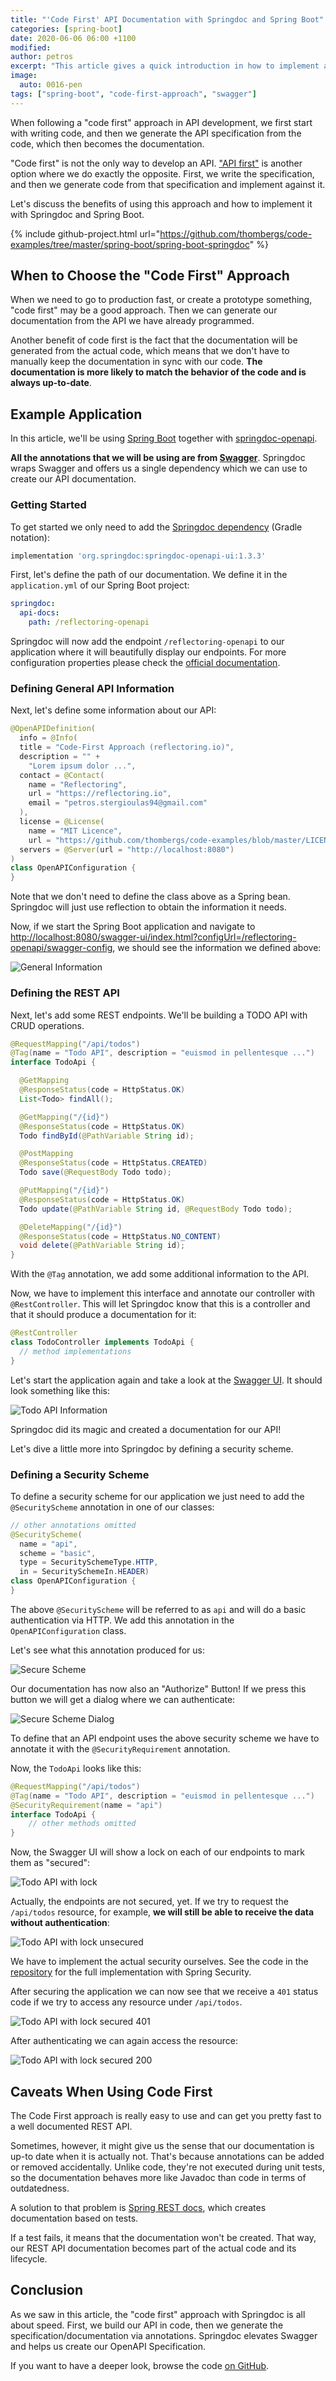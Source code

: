 ```yaml
---
title: "'Code First' API Documentation with Springdoc and Spring Boot"
categories: [spring-boot]
date: 2020-06-06 06:00 +1100
modified: 
author: petros
excerpt: "This article gives a quick introduction in how to implement a 'code first' approach for creating API docs with Springdoc."
image:
  auto: 0016-pen
tags: ["spring-boot", "code-first-approach", "swagger"]
---
```


When following a "code first" approach in API development, we first start with writing code, and then we generate the API specification from the code, which then becomes the documentation.

"Code first" is not the only way to develop an API. ["API first"](https://reflectoring.io/spring-boot-openapi/) is another option where we do exactly the opposite. First, we write the specification, and then we generate code from that specification and implement against it. 

Let's discuss the benefits of using this approach and how to implement it with Springdoc and Spring Boot.

{% include github-project.html url="https://github.com/thombergs/code-examples/tree/master/spring-boot/spring-boot-springdoc" %}

## When to Choose the "Code First" Approach

When we need to go to production fast, or create a prototype something, "code first" may be a good approach. Then we can generate our documentation from the API we have already programmed.

Another benefit of code first is the fact that the documentation will be generated from the actual code, which means that we don't have to manually keep the documentation in sync with our code. **The documentation is more likely to match the behavior of the code and is always up-to-date**.

## Example Application

In this article, we'll be using [Spring Boot](https://spring.io/projects/spring-boot) together with [springdoc-openapi](https://springdoc.org/).

**All the annotations that we will be using are from [Swagger](https://swagger.io/)**. Springdoc wraps Swagger and offers us a single dependency which we can use to create our API documentation.

### Getting Started

To get started we only need to add the [Springdoc dependency](https://search.maven.org/search?q=g:org.springdoc%20AND%20a:springdoc-openapi) (Gradle notation):

```groovy
implementation 'org.springdoc:springdoc-openapi-ui:1.3.3'
```

First, let's define the path of our documentation. We define it in the `application.yml` of our Spring Boot project:

```yaml
springdoc:
  api-docs:
    path: /reflectoring-openapi
```

Springdoc will now add the endpoint `/reflectoring-openapi` to our application where it will beautifully display our endpoints. For more configuration properties please check the [official documentation](https://springdoc.org/springdoc-properties.html).

### Defining General API Information

Next, let's define some information about our API:

```java
@OpenAPIDefinition(
  info = @Info(
  title = "Code-First Approach (reflectoring.io)",
  description = "" +
    "Lorem ipsum dolor ...",
  contact = @Contact(
    name = "Reflectoring", 
    url = "https://reflectoring.io", 
    email = "petros.stergioulas94@gmail.com"
  ),
  license = @License(
    name = "MIT Licence", 
    url = "https://github.com/thombergs/code-examples/blob/master/LICENSE")),
  servers = @Server(url = "http://localhost:8080")
)
class OpenAPIConfiguration {
}
```

Note that we don't need to define the class above as a Spring bean. Springdoc will just use reflection to obtain the information it needs.


Now, if we start the Spring Boot application and navigate to [http://localhost:8080/swagger-ui/index.html?configUrl=/reflectoring-openapi/swagger-config](http://localhost:8080/swagger-ui/index.html?configUrl=/reflectoring-openapi/swagger-config), we should see the information we defined above:

![General Information](/assets/img/posts/reflect-92/general-info.png)

### Defining the REST API

Next, let's add some REST endpoints. We'll be building a TODO API with CRUD operations.

```java
@RequestMapping("/api/todos")
@Tag(name = "Todo API", description = "euismod in pellentesque ...")
interface TodoApi {

  @GetMapping
  @ResponseStatus(code = HttpStatus.OK)
  List<Todo> findAll();

  @GetMapping("/{id}")
  @ResponseStatus(code = HttpStatus.OK)
  Todo findById(@PathVariable String id);

  @PostMapping
  @ResponseStatus(code = HttpStatus.CREATED)
  Todo save(@RequestBody Todo todo);

  @PutMapping("/{id}")
  @ResponseStatus(code = HttpStatus.OK)
  Todo update(@PathVariable String id, @RequestBody Todo todo);

  @DeleteMapping("/{id}")
  @ResponseStatus(code = HttpStatus.NO_CONTENT)
  void delete(@PathVariable String id);
}
```

With the `@Tag` annotation, we add some additional information to the API.

Now, we have to implement this interface and annotate our controller with 
`@RestController`. This will let Springdoc know that this is a controller and that it should produce a documentation for it:
```java
@RestController
class TodoController implements TodoApi {
  // method implementations  
}
```

Let's start the application again and take a look at the [Swagger UI](http://localhost:8080/swagger-ui/index.html?configUrl=/reflectoring-openapi/swagger-config). It should look something like this:

![Todo API Information](/assets/img/posts/reflect-92/todo-api-info.png)

Springdoc did its magic and created a documentation for our API!

Let's dive a little more into Springdoc by defining a security scheme.

### Defining a Security Scheme

To define a security scheme for our application we just need to add the `@SecurityScheme` annotation in one of our classes:

```java
// other annotations omitted
@SecurityScheme(
  name = "api", 
  scheme = "basic",
  type = SecuritySchemeType.HTTP,
  in = SecuritySchemeIn.HEADER)
class OpenAPIConfiguration {
}
```

The above `@SecurityScheme` will be referred to as `api` and will do a basic authentication via HTTP. We add this annotation in the `OpenAPIConfiguration` class.

Let's see what this annotation produced for us:

![Secure Scheme](/assets/img/posts/reflect-92/secure-scheme.png)

Our documentation has now also an "Authorize" Button! If we press this button we will get a dialog where we can authenticate:

![Secure Scheme Dialog](/assets/img/posts/reflect-92/secure-scheme-dialog.png)

To define that an API endpoint uses the above security scheme we have to annotate it with the `@SecurityRequirement` annotation.

Now, the `TodoApi` looks like this:
```java
@RequestMapping("/api/todos")
@Tag(name = "Todo API", description = "euismod in pellentesque ...")
@SecurityRequirement(name = "api")
interface TodoApi {
    // other methods omitted
}
```

Now, the Swagger UI will show a lock on each of our endpoints to mark them as "secured":

![Todo API with lock](/assets/img/posts/reflect-92/todo-api-info-with-lock.png)

Actually, the endpoints are not secured, yet. If we try to request the `/api/todos` resource, for example, **we will still be able to receive the data without authentication**:

![Todo API with lock unsecured](/assets/img/posts/reflect-92/todo-api-info-with-lock-unsecured.png)

We have to implement the actual security ourselves. See the code in the [repository](https://github.com/thombergs/code-examples/tree/master/spring-boot/spring-boot-springdoc) for the full implementation with Spring Security.

After securing the application we can now see that we receive a `401` status code if we try to access any resource under `/api/todos`.

![Todo API with lock secured 401](/assets/img/posts/reflect-92/todo-api-info-with-lock-secured-401.png)

After authenticating we can again access the resource:

![Todo API with lock secured 200](/assets/img/posts/reflect-92/todo-api-info-with-lock-secured-200.png)

## Caveats When Using Code First

The Code First approach is really easy to use and can get you pretty fast to a well documented REST API.
 
Sometimes, however, it might give us the sense that our documentation is up-to date when it is actually not. That's because annotations can be added or removed accidentally. Unlike code, they're not executed during unit tests, so the documentation behaves more like Javadoc than code in terms of outdatedness.

A solution to that problem is [Spring REST docs](https://reflectoring.io/spring-restdocs/), which creates documentation based on tests. 

If a test fails, it means that the documentation won't be created. That way, our REST API documentation becomes part of the actual code and its lifecycle. 
 
## Conclusion

As we saw in this article, the "code first" approach with Springdoc is all about speed. First, we build our API in code, then we generate the specification/documentation via annotations.
Springdoc elevates Swagger and helps us create our OpenAPI Specification.

If you want to have a deeper look, browse the code [on GitHub](https://github.com/thombergs/code-examples/tree/master/spring-boot/spring-boot-springdoc).





